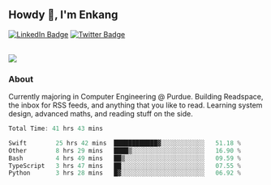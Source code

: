 ## Howdy 👋, I'm Enkang

<div id="badges">
  <a href="https://www.linkedin.com/in/enkyuan/"><img src="https://img.shields.io/badge/LinkedIn-blue?style=for-the-badge&logo=linkedin&logoColor=white" alt="LinkedIn Badge"/></a>
  <a href="https://twitter.com/enkyuan"><img src="https://img.shields.io/badge/X-000000?style=for-the-badge&logo=x&logoColor=white" alt="Twitter Badge"/></a>
</div>

<br/>

![](https://komarev.com/ghpvc/?username=enkyuan&color=blueviolet)

### About 

Currently majoring in Computer Engineering @ Purdue. Building Readspace, the inbox for RSS feeds, and anything that you like to read. Learning system design, advanced maths, and reading stuff on the side.

<!--START_SECTION:waka-->

```rust
Total Time: 41 hrs 43 mins

Swift        25 hrs 42 mins  ████████████▓░░░░░░░░░░░░   51.18 %
Other        8 hrs 29 mins   ████▒░░░░░░░░░░░░░░░░░░░░   16.90 %
Bash         4 hrs 49 mins   ██▒░░░░░░░░░░░░░░░░░░░░░░   09.59 %
TypeScript   3 hrs 47 mins   ██░░░░░░░░░░░░░░░░░░░░░░░   07.55 %
Python       3 hrs 28 mins   █▓░░░░░░░░░░░░░░░░░░░░░░░   06.92 %
```

<!--END_SECTION:waka-->
